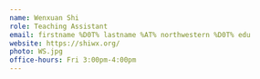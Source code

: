 ```yaml
---
name: Wenxuan Shi
role: Teaching Assistant
email: firstname %D0T% lastname %AT% northwestern %D0T% edu
website: https://shiwx.org/
photo: WS.jpg
office-hours: Fri 3:00pm-4:00pm
---
```


